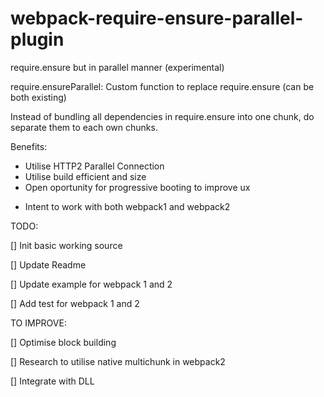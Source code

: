 # webpack-require-ensure-parallel-plugin
require.ensure but in parallel manner (experimental)

require.ensureParallel: Custom function to replace require.ensure (can be both existing)

Instead of bundling all dependencies in require.ensure into one chunk, do separate them to each own chunks.

Benefits:
- Utilise HTTP2 Parallel Connection
- Utilise build efficient and size
- Open oportunity for progressive booting to improve ux

* Intent to work with both webpack1 and webpack2

TODO:

[] Init basic working source

[] Update Readme

[] Update example for webpack 1 and 2

[] Add test for webpack 1 and 2

TO IMPROVE:

[] Optimise block building

[] Research to utilise native multichunk in webpack2

[] Integrate with DLL
